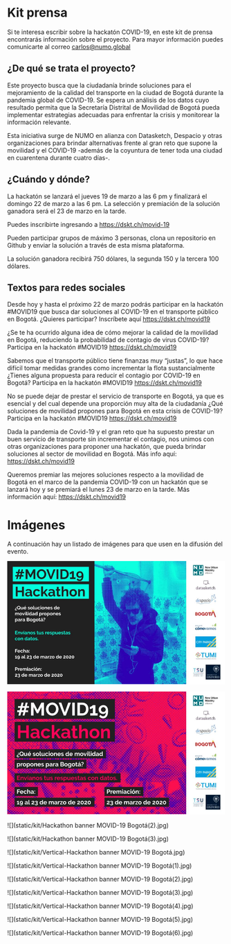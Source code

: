 # Kit prensa


Si te interesa escribir sobre la hackatón COVID-19, en este kit de prensa encontrarás información sobre el proyecto. Para mayor información puedes comunicarte al correo carlos@numo.global

## ¿De qué se trata el proyecto?

Este proyecto busca que la ciudadanía brinde soluciones para el mejoramiento de la calidad del transporte en la ciudad de Bogotá durante la pandemia global de COVID-19. Se espera un análisis de los datos cuyo resultado permita que la Secretaría Distrital de Movilidad de Bogotá pueda implementar estrategias adecuadas para enfrentar la crisis y monitorear la información relevante.

Esta iniciativa surge de NUMO en alianza con Datasketch, Despacio y otras organizaciones para brindar alternativas frente al gran reto que supone la movilidad y el COVID-19 -además de la coyuntura de tener toda una ciudad en cuarentena durante cuatro días-.

## ¿Cuándo y dónde?

La hackatón se lanzará el jueves 19 de marzo a las 6 pm y finalizará el domingo 22 de marzo a las 6 pm. La selección y premiación de la solución ganadora será el 23 de marzo en la tarde.

Puedes inscribirte ingresando a  https://dskt.ch/movid-19 

Pueden participar grupos de máximo 3 personas, clona un repositorio en Github y enviar la solución a través de esta misma plataforma. 

La solución ganadora recibirá 750 dólares, la segunda 150 y la tercera 100 dólares.

## Textos para redes sociales

Desde hoy y hasta el próximo 22 de marzo podrás participar en la hackatón #MOVID19 que busca dar soluciones al COVID-19 en el transporte público en Bogotá.
¿Quieres participar? Inscríbete aquí https://dskt.ch/movid19 

¿Se te ha ocurrido alguna idea de cómo mejorar la calidad de la movilidad en Bogotá, reduciendo la probabilidad de contagio de virus COVID-19?
Participa en la hackatón #MOVID19 https://dskt.ch/movid19 

Sabemos que el transporte público tiene finanzas muy “justas”, lo que hace difícil tomar medidas grandes como incrementar la flota sustancialmente ¿Tienes alguna propuesta para reducir el contagio por COVID-19 en Bogotá?
Participa en la hackatón #MOVID19 https://dskt.ch/movid19 

No se puede dejar de prestar el servicio de transporte en Bogotá, ya que es esencial y del cual depende una proporción muy alta de la ciudadanía ¿Qué soluciones de movilidad propones para Bogotá en esta crisis de COVID-19? Participa en la hackatón #MOVID19 https://dskt.ch/movid19 

Dada la pandemia de Covid-19 y el gran reto que ha supuesto prestar un buen servicio de transporte  sin incrementar el contagio, nos unimos con otras organizaciones para proponer una hackatón, que pueda brindar soluciones al sector de movilidad en Bogotá. Más info aquí:  https://dskt.ch/movid19 

Queremos premiar las mejores soluciones respecto a la movilidad de Bogotá en el marco de la pandemia COVID-19 con un hackatón que se lanzará hoy y se premiará el lunes 23 de marzo en la tarde. Más información aquí:  https://dskt.ch/movid19 


# Imágenes

A continuación hay un listado de imágenes para que usen en la difusión del evento.

![](static/kit/1.jpg)

![](static/kit/2.jpg)

![](static/kit/Hackathon banner MOVID-19 Bogotá(2).jpg)

![](static/kit/Hackathon banner MOVID-19 Bogotá(3).jpg)

![](static/kit/Vertical-Hackathon banner MOVID-19 Bogotá.jpg)

![](static/kit/Vertical-Hackathon banner MOVID-19 Bogotá(1).jpg)

![](static/kit/Vertical-Hackathon banner MOVID-19 Bogotá(2).jpg)

![](static/kit/Vertical-Hackathon banner MOVID-19 Bogotá(3).jpg)

![](static/kit/Vertical-Hackathon banner MOVID-19 Bogotá(4).jpg)

![](static/kit/Vertical-Hackathon banner MOVID-19 Bogotá(5).jpg)

![](static/kit/Vertical-Hackathon banner MOVID-19 Bogotá(6).jpg)


